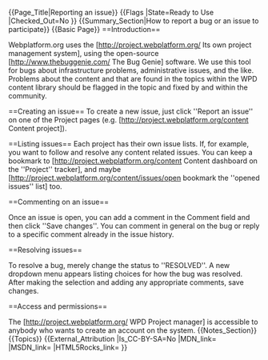 {{Page_Title|Reporting an issue}}
{{Flags
|State=Ready to Use
|Checked_Out=No
}}
{{Summary_Section|How to report a bug or an issue to participate}}
{{Basic Page}}
==Introduction==

Webplatform.org uses the [http://project.webplatform.org/ Its own project management system], using the open-source [http://www.thebuggenie.com/ The Bug Genie] software. We use this tool for bugs about infrastructure problems, administrative issues, and the like. Problems about the content and that are found in the topics within the WPD content library should be flagged in the topic and fixed by and within the community. 

<!--
==Categorizing bugs==

You can begin a search for any bugs from [https://www.w3.org/Bugs/Public/query.cgi https://www.w3.org/Bugs/Public/query.cgi]. You can toggle between simple and advanced search by using the tabs on the page. The simple search will scour a product for strings, and the advanced search has pretty powerful capability pivoting on a number of factors. Note that the built-in functionality via the links at the bottom of the page vary depending on whether you're using simple or advanced search.

==Database Fields==

Bugzilla uses the following criteria for categorizing bugs. Use the product in the simple search and the product along with the other fields when searching for bugs in the advanced search. You can search on fields such as URL, comment, keywords, and more. 

{|
! Field
! Value
! Mandatory?
|-
| Component
| ''default'' (the only one we have right now)
| Yes
|-
| Version
| ''unspecified''
| 
|-
| Target Milestone
| TBD
| 
|-
| Severity
| ranges from ''enhancement'' to ''blocker''
| 
|-
| Hardware
| Types of hardware in dropdown
| 
|-
| Priority
| P1 to P5. Default is P2.
| 
|-
| Initial State
| This describes the bug. Default is ''New''
| 
|-
| Assign To
| email address of the registered DB user. Default is dave.null@w3.org.
| 
|-
| QA Contact
| For bug resolution. Default is also to dave.null@w3.org
| 
|-
| CC:
| Any valid email. Default is Eliot and Doug right now.
| 
|-
| URL:
| Locator for the page that the bug references
| 
|-
| Summary
| Brief summary of the bug
| Yes
|-
| Description
| Detailed description of the bug
| 
|-
| Attachment
| method by with images, supporting files, etc. can be attached to bug
| 
|-
| Keywords
| For categorizing bugs, i.e. ''Infrastructure''
| 
|-
| Depends on
| List of bugs that this bug is dependent on
| 
|-
| Blocks
| List of bugs blocked by this bug
| 
|}
-->

==Creating an issue==
To create a new issue, just click ''Report an issue'' on one of the Project pages (e.g. [http://project.webplatform.org/content Content project]). 

==Listing issues==
Each project has their own issue lists. If, for example, you want to follow and resolve any content related issues. You can keep a bookmark to [http://project.webplatform.org/content Content dashboard on the ''Project'' tracker], and maybe [http://project.webplatform.org/content/issues/open bookmark the ''opened issues'' list] too.

==Commenting on an issue==

Once an issue is open, you can add a comment in the Comment field and then click ''Save changes''. You can comment in general on the bug or reply to a specific comment already in the issue history. 

==Resolving issues==

To resolve a bug, merely change the status to ''RESOLVED''. A new dropdown menu appears listing choices for how the bug was resolved. After making the selection and adding any appropriate comments, save changes.

==Access and permissions==

The [http://project.webplatform.org/ WPD Project manager] is accessible to anybody who wants to create an account on the system.
{{Notes_Section}}
{{Topics}}
{{External_Attribution
|Is_CC-BY-SA=No
|MDN_link=
|MSDN_link=
|HTML5Rocks_link=
}}